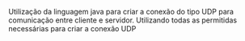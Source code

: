 
Utilização da linguagem java para criar a conexão do tipo UDP para comunicação entre cliente e servidor. Utilizando todas as permitidas necessárias para criar a conexão UDP
